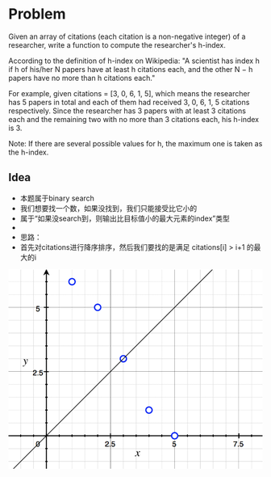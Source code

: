 # Problem
Given an array of citations (each citation is a non-negative integer) of a researcher, write a function to compute the researcher's h-index.

According to the definition of h-index on Wikipedia: "A scientist has index h if h of his/her N papers have at least h citations each, and the other N − h papers have no more than h citations each."

For example, given citations = [3, 0, 6, 1, 5], which means the researcher has 5 papers in total and each of them had received 3, 0, 6, 1, 5 citations respectively. Since the researcher has 3 papers with at least 3 citations each and the remaining two with no more than 3 citations each, his h-index is 3.

Note: If there are several possible values for h, the maximum one is taken as the h-index.

## Idea
* 本题属于binary search
* 我们想要找一个数，如果没找到，我们只能接受比它小的
* 属于“如果没search到，则输出比目标值小的最大元素的index”类型
* 
* 思路：
* 首先对citations进行降序排序，然后我们要找的是满足 citations[i] > i+1 的最大的i


![](https://github.com/JiaqiHe/Leetcode/blob/master/274-H-Index/demo.png)
